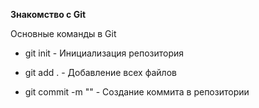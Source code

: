 **Знакомство с Git**

Основные команды в Git

* git init - Инициализация репозитория

* git add . - Добавление всех файлов

* git commit -m "" - Создание коммита в репозитории

